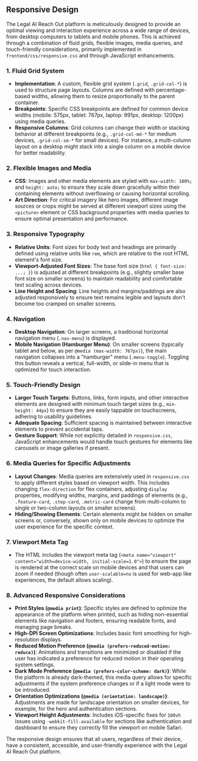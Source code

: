 ## Responsive Design

The Legal AI Reach Out platform is meticulously designed to provide an optimal viewing and interaction experience across a wide range of devices, from desktop computers to tablets and mobile phones. This is achieved through a combination of fluid grids, flexible images, media queries, and touch-friendly considerations, primarily implemented in `frontend/css/responsive.css` and through JavaScript enhancements.

### 1. Fluid Grid System

-   **Implementation**: A custom, flexible grid system (`.grid`, `.grid-col-*`) is used to structure page layouts. Columns are defined with percentage-based widths, allowing them to resize proportionally to the parent container.
-   **Breakpoints**: Specific CSS breakpoints are defined for common device widths (mobile: 575px, tablet: 767px, laptop: 991px, desktop: 1200px) using media queries.
-   **Responsive Columns**: Grid columns can change their width or stacking behavior at different breakpoints (e.g., `.grid-col-md-*` for medium devices, `.grid-col-sm-*` for small devices). For instance, a multi-column layout on a desktop might stack into a single column on a mobile device for better readability.

### 2. Flexible Images and Media

-   **CSS**: Images and other media elements are styled with `max-width: 100%;` and `height: auto;` to ensure they scale down gracefully within their containing elements without overflowing or causing horizontal scrolling.
-   **Art Direction**: For critical imagery like hero images, different image sources or crops might be served at different viewport sizes using the `<picture>` element or CSS background properties with media queries to ensure optimal presentation and performance.

### 3. Responsive Typography

-   **Relative Units**: Font sizes for body text and headings are primarily defined using relative units like `rem`, which are relative to the root HTML element's font size.
-   **Viewport-Adjusted Font Sizes**: The base font size (`html { font-size: ...; }`) is adjusted at different breakpoints (e.g., slightly smaller base font size on smaller screens) to maintain readability and comfortable text scaling across devices.
-   **Line Height and Spacing**: Line heights and margins/paddings are also adjusted responsively to ensure text remains legible and layouts don't become too cramped on smaller screens.

### 4. Navigation

-   **Desktop Navigation**: On larger screens, a traditional horizontal navigation menu (`.nav-menu`) is displayed.
-   **Mobile Navigation (Hamburger Menu)**: On smaller screens (typically tablet and below, as per `@media (max-width: 767px)`), the main navigation collapses into a "hamburger" menu (`.menu-toggle`). Toggling this button reveals a vertical, full-width, or slide-in menu that is optimized for touch interaction.

### 5. Touch-Friendly Design

-   **Larger Touch Targets**: Buttons, links, form inputs, and other interactive elements are designed with minimum touch target sizes (e.g., `min-height: 44px`) to ensure they are easily tappable on touchscreens, adhering to usability guidelines.
-   **Adequate Spacing**: Sufficient spacing is maintained between interactive elements to prevent accidental taps.
-   **Gesture Support**: While not explicitly detailed in `responsive.css`, JavaScript enhancements would handle touch gestures for elements like carousels or image galleries if present.

### 6. Media Queries for Specific Adjustments

-   **Layout Changes**: Media queries are extensively used in `responsive.css` to apply different styles based on viewport width. This includes changing `flex-direction` for flex containers, adjusting `display` properties, modifying widths, margins, and paddings of elements (e.g., `.feature-card`, `.step-card`, `.metric-card` change from multi-column to single or two-column layouts on smaller screens).
-   **Hiding/Showing Elements**: Certain elements might be hidden on smaller screens or, conversely, shown only on mobile devices to optimize the user experience for the specific context.

### 7. Viewport Meta Tag

-   The HTML includes the viewport meta tag (`<meta name="viewport" content="width=device-width, initial-scale=1.0">`) to ensure the page is rendered at the correct scale on mobile devices and that users can zoom if needed (though often `user-scalable=no` is used for web-app like experiences, the default allows scaling).

### 8. Advanced Responsive Considerations

-   **Print Styles (`@media print`)**: Specific styles are defined to optimize the appearance of the platform when printed, such as hiding non-essential elements like navigation and footers, ensuring readable fonts, and managing page breaks.
-   **High-DPI Screen Optimizations**: Includes basic font smoothing for high-resolution displays.
-   **Reduced Motion Preference (`@media (prefers-reduced-motion: reduce)`)**: Animations and transitions are minimized or disabled if the user has indicated a preference for reduced motion in their operating system settings.
-   **Dark Mode Preference (`@media (prefers-color-scheme: dark)`)**: While the platform is already dark-themed, this media query allows for specific adjustments if the system preference changes or if a light mode were to be introduced.
-   **Orientation Optimizations (`@media (orientation: landscape)`)**: Adjustments are made for landscape orientation on smaller devices, for example, for the hero and authentication sections.
-   **Viewport Height Adjustments**: Includes iOS-specific fixes for `100vh` issues using `-webkit-fill-available` for sections like authentication and dashboard to ensure they correctly fill the viewport on mobile Safari.

The responsive design ensures that all users, regardless of their device, have a consistent, accessible, and user-friendly experience with the Legal AI Reach Out platform.
